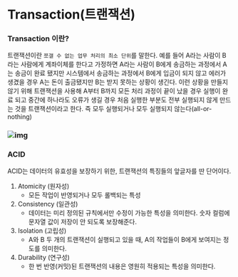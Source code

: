 # Transaction(트랜잭션)

### Transaction 이란?

트랜잭션이란 `쪼갤 수 없는 업무 처리의 최소 단위`를 말한다. 예를 들어 A라는 사람이 B라는 사람에게 계좌이체를 한다고 가정하면 A라는 사람이 B에게 송금하는 과정에서 A는 송금이 완료 됐지만 시스템에서 송금하는 과정에서 B에게 입금이 되지 않고 에러가 생겼을 경우 A는 돈이 출금됐지만 B는 받지 못하는 상황이 생긴다.  이런 상황을 만들지 않기 위해 트랜잭션을 사용해  A부터 B까지 모든 처리 과정이 끝이 났을 경우 실행이 완료 되고 중간에 하나라도 오류가 생길 경우 처음 실행한 부분도 전부 실행되지 않게 만드는 것을 트랜잭션이라고 한다. 즉 모두 실행되거나 모두 실행되지 않는다(all-or-nothing)





###  ![img](https://miro.medium.com/max/700/1*xQX9sMLw2rgW2OK5vFtsLw.png)

### ACID

ACID는 데이터의 유효성을 보장하기 위한, 트랜잭션의 특징들의 앞글자를 딴 단어이다.

1. Atomicity (원자성)
   - 모든 작업이 반영되거나 모두 롤백되는 특성
2. Consistency (일관성)
   - 데이터는 미리 정의된 규칙에서만 수정이 가능한 특성을 의미한다. 숫자 컬럼에 문자열 값이 저장이 안 되도록 보장해준다.
3. Isolation (고립성)
   - A와 B 두 개의 트랜잭션이 실행되고 있을 때, A의 작업들이 B에게 보여지는 정도를 의미한다.
4. Durability (연구성)
   - 한 번 반영(커밋)된 트랜잭션의 내용은 영원히 적용되는 특성을 의미한다.